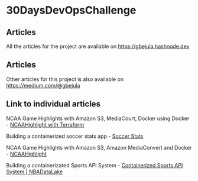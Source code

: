 # 30DaysDevOpsChallenge

## Articles

All the articles for the project are available on https://gbejula.hashnode.dev

## Articles
Other articles for this project is also available on https://medium.com/@gbejula

## Link to individual articles

NCAA Game Highlights with Amazon S3, MediaCourt, Docker using Docker - [NCAAHighlight with Terraform](https://awstip.com/30-days-devops-challenge-converting-ncaa-highlight-using-amazon-s3-docker-amazon-elemental-4366302d91fa)

Building a containerized soccer stats app - [Soccer Stats](https://medium.com/@gbejula/30-days-devops-challenge-building-a-containerized-soccer-stats-app-66d0b425b639)

NCAA Game Highlights with Amazon S3, Amazon MediaConvert and Docker - [NCAAHighlight](https://medium.com/@gbejula/30-day-devops-challenge-converting-ncaa-highlight-using-amazon-s3-docker-and-amazon-elemental-aab001a8c73b)

Building a containerizated Sports API System - [Containerized Sports API System | NBADataLake](https://medium.com/@gbejula/30-days-devops-challenge-building-a-containerized-sports-api-49d24bd15e3d)